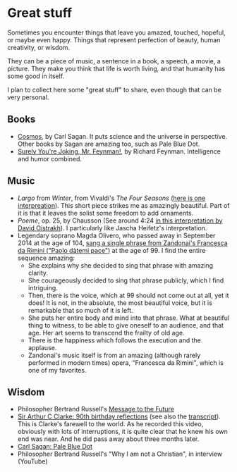 # Great stuff

Sometimes you encounter things that leave you amazed, touched, hopeful, or maybe even happy. Things that represent perfection of beauty, human creativity, or wisdom.

They can be a piece of music, a sentence in a book, a speech, a movie, a picture. They make you think that life is worth living, and that humanity has some good in itself.

I plan to collect here some "great stuff" to share, even though that can be very personal.

## Books

- [Cosmos](http://www.amazon.com/Cosmos-Carl-Sagan/dp/0345331354), by Carl Sagan. It puts science and the universe in perspective. Other books by Sagan are amazing too, such as Pale Blue Dot.
- [Surely You're Joking, Mr. Feynman!](http://www.amazon.com/Surely-Feynman-Adventures-Curious-Character/dp/0393316041), by Richard Feynman. Intelligence and humor combined.

## Music

- *Largo* from *Winter*, from Vivaldi's *The Four Seasons* ([here is one interpreation](http://www.youtube.com/watch?v=FyLyyP5uZpo)).
  This short piece strikes me as amazingly beautiful. Part of it is that it leaves the solist some freedom to add ornaments.
- *Poeme*, op. 25, by Chausson (See around 4:24 [in this interpretation by David Oistrakh](http://www.youtube.com/watch?v=1OE1TmSvpF4)).
  I particularly like Jascha Heifetz's interpretation.
- Legendary soprano Magda Olivero, who passed away in September 2014 at the age of 104, [sang a single phrase from Zandonai's Francesca da Rimini ("Paolo dàtemi pace")](https://www.youtube.com/watch?v=0qQqsyPPRhM) at the age of 99. I find the entire sequence amazing:
    - She explains why she decided to sing that phrase with amazing clarity.
    - She courageously decided to sing that phrase publicly, which I find intriguing.
    - Then, there is the voice, which at 99 should not come out at all, yet it does! It is not, in the absolute, the most beautiful voice, but it is remarkable that so much of it is left.
    - She puts her entire body and mind into that phrase. What at beautiful thing to witness, to be able to give oneself to an audience, and that age. Her art seems to transcend the frailty of old age.
    - There is the happiness which follows the execution and the applause.
    - Zandonai's music itself is from an amazing (although rarely performed in modern times) opera, "Francesca da Rimini", which is one of my favorites.

## Wisdom

- Philosopher Bertrand Russell's [Message to the Future](http://www.youtube.com/watch?v=O8h-xEuLfm8)
- [Sir Arthur C Clarke: 90th birthday reflections](http://www.youtube.com/watch?v=3qLdeEjdbWE) (see also the [transcript](http://www.tveap.org/index.php?q=0712art_transcript_02.php)). This is Clarke's farewell to the world. As he recorded this video, obviously with lots of interruptions, it is quite clear that he knew his own end was near. And he did pass away about three months later.
- [Carl Sagan: Pale Blue Dot](https://www.youtube.com/watch?v=K05xxeCdhSo)
- Philosopher Bertrand Russell's "Why I am not a Christian", in interview (YouTube)